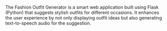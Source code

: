 The Fashion Outfit Generator is a smart web application built using Flask (Python) that suggests stylish outfits for different occasions. It enhances the user experience by not only displaying outfit ideas but also generating text-to-speech audio for the suggestion.
